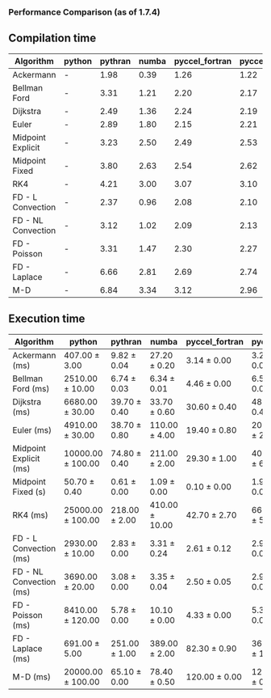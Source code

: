 ### Performance Comparison (as of 1.7.4)
## Compilation time
Algorithm                 | python                    | pythran                   | numba                     | pyccel_fortran            | pyccel_c                 
------------------------- | ------------------------- | ------------------------- | ------------------------- | ------------------------- | -------------------------
Ackermann                 | -                         | 1.98                      | 0.39                      | 1.26                      | 1.22                     
Bellman Ford              | -                         | 3.31                      | 1.21                      | 2.20                      | 2.17                     
Dijkstra                  | -                         | 2.49                      | 1.36                      | 2.24                      | 2.19                     
Euler                     | -                         | 2.89                      | 1.80                      | 2.15                      | 2.21                     
Midpoint Explicit         | -                         | 3.23                      | 2.50                      | 2.49                      | 2.53                     
Midpoint Fixed            | -                         | 3.80                      | 2.63                      | 2.54                      | 2.62                     
RK4                       | -                         | 4.21                      | 3.00                      | 3.07                      | 3.10                     
FD - L Convection         | -                         | 2.37                      | 0.96                      | 2.08                      | 2.10                     
FD - NL Convection        | -                         | 3.12                      | 1.02                      | 2.09                      | 2.13                     
FD - Poisson              | -                         | 3.31                      | 1.47                      | 2.30                      | 2.27                     
FD - Laplace              | -                         | 6.66                      | 2.81                      | 2.69                      | 2.74                     
M-D                       | -                         | 6.84                      | 3.34                      | 3.12                      | 2.96                     

## Execution time
Algorithm                 | python                    | pythran                   | numba                     | pyccel_fortran            | pyccel_c                 
------------------------- | ------------------------- | ------------------------- | ------------------------- | ------------------------- | -------------------------
Ackermann (ms)            | 407.00 $\pm$ 3.00         | 9.82 $\pm$ 0.04           | 27.20 $\pm$ 0.20          | 3.14 $\pm$ 0.00           | 3.27 $\pm$ 0.00          
Bellman Ford (ms)         | 2510.00 $\pm$ 10.00       | 6.74 $\pm$ 0.03           | 6.34 $\pm$ 0.01           | 4.46 $\pm$ 0.00           | 6.58 $\pm$ 0.01          
Dijkstra (ms)             | 6680.00 $\pm$ 30.00       | 39.70 $\pm$ 0.40          | 33.70 $\pm$ 0.60          | 30.60 $\pm$ 0.40          | 48.50 $\pm$ 0.40         
Euler (ms)                | 4910.00 $\pm$ 30.00       | 38.70 $\pm$ 0.80          | 110.00 $\pm$ 4.00         | 19.40 $\pm$ 0.80          | 202.00 $\pm$ 2.00        
Midpoint Explicit (ms)    | 10000.00 $\pm$ 100.00     | 74.80 $\pm$ 0.40          | 211.00 $\pm$ 2.00         | 29.30 $\pm$ 1.00          | 402.00 $\pm$ 6.00        
Midpoint Fixed (s)        | 50.70 $\pm$ 0.40          | 0.61 $\pm$ 0.00           | 1.09 $\pm$ 0.00           | 0.10 $\pm$ 0.00           | 1.98 $\pm$ 0.01          
RK4 (ms)                  | 25000.00 $\pm$ 100.00     | 218.00 $\pm$ 2.00         | 410.00 $\pm$ 10.00        | 42.70 $\pm$ 2.70          | 661.00 $\pm$ 5.00        
FD - L Convection (ms)    | 2930.00 $\pm$ 10.00       | 2.83 $\pm$ 0.00           | 3.31 $\pm$ 0.24           | 2.61 $\pm$ 0.12           | 2.99 $\pm$ 0.00          
FD - NL Convection (ms)   | 3690.00 $\pm$ 20.00       | 3.08 $\pm$ 0.00           | 3.35 $\pm$ 0.04           | 2.50 $\pm$ 0.05           | 2.98 $\pm$ 0.02          
FD - Poisson (ms)         | 8410.00 $\pm$ 120.00      | 5.78 $\pm$ 0.00           | 10.10 $\pm$ 0.00          | 4.33 $\pm$ 0.00           | 5.32 $\pm$ 0.01          
FD - Laplace (ms)         | 691.00 $\pm$ 5.00         | 251.00 $\pm$ 1.00         | 389.00 $\pm$ 2.00         | 82.30 $\pm$ 0.90          | 368.00 $\pm$ 1.00        
M-D (ms)                  | 20000.00 $\pm$ 100.00     | 65.10 $\pm$ 0.00          | 78.40 $\pm$ 0.50          | 120.00 $\pm$ 0.00         | 122.00 $\pm$ 0.00        
